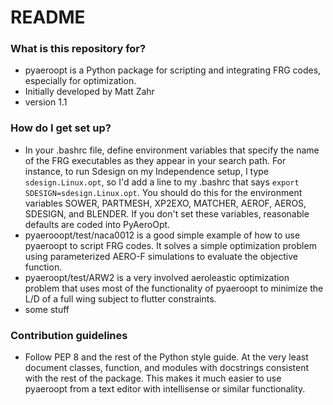 # README #

### What is this repository for? ###

* pyaeroopt is a Python package for scripting and integrating FRG codes, especially for optimization.
* Initially developed by Matt Zahr
* version 1.1

### How do I get set up? ###

* In your .bashrc file, define environment variables that specify the name of the FRG executables
  as they appear in your search path.  For instance, to run Sdesign on my Independence setup, I type
  `sdesign.Linux.opt`, so I'd add a line to my .bashrc that says `export SDESIGN=sdesign.Linux.opt`.
  You should do this for the environment variables SOWER, PARTMESH, XP2EXO, MATCHER, AEROF, AEROS,
  SDESIGN, and BLENDER.  If you don't set these variables, reasonable defaults are coded into PyAeroOpt.
* pyaerooopt/test/naca0012 is a good simple example of how to use pyaeroopt to script FRG codes.
  It solves a simple optimization problem using parameterized AERO-F simulations to
  evaluate the objective function.
* pyaeroopt/test/ARW2 is a very involved aeroleastic optimization problem that uses most of the 
  functionality of pyaeroopt to minimize the L/D of a full wing subject to flutter constraints.
* some stuff

### Contribution guidelines ###

* Follow PEP 8 and the rest of the Python style guide. At the very least document classes,
  function, and modules with docstrings consistent with the rest of the package.  This makes 
  it much easier to use pyaeroopt from a text editor with intellisense or similar functionality.  

